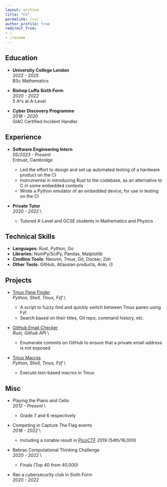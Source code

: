 ```yaml
---
layout: archive
title: "CV"
permalink: /cv/
author_profile: true
redirect_from:
- /
- /resume
---
```


## Education

- **University College London** \
*2022 - 2025* \
BSc Mathematics

- **Bishop Luffa Sixth Form** \
*2020 - 2022* \
5 A*s at A-Level

- **Cyber Discovery Programme** \
*2018 - 2020* \
GIAC Certified Incident Handler

## Experience

- **Software Engineering Intern** \
*05/2023 - Present* \
Entrust, Cambridge
    - Led the effort to design and set up automated testing of a hardware product on the CI
    - Instrumental in introducing Rust to the codebase, as an alternative to C in some embedded contexts
    - Wrote a Python emulator of an embedded device, for use in testing on the CI

- **Private Tutor** \
*2020 - 2022* \
    - Tutored A-Level and GCSE students in Mathematics and Physics

## Technical Skills
- **Languages:** Rust, Python, Go
- **Libraries:** NumPy/SciPy, Pandas, Matplotlib
- **Cmdline Tools:** Neovim, Tmux, Git, Docker, Zsh
- **Other Tools:** GitHub, Atlassian products, Anki, i3

## Projects
- [Tmux Pane Finder](https://github.com/will-lynas/dotfiles/blob/94cc3db28af2fed1e88e3981295a3b925c8c2bea/bin/tmux_pane_finder) \
*Python, Shell, Tmux, Fzf* \
    - A script to fuzzy find and quickly switch between Tmux panes using Fzf
    - Search based on their titles, Git repo, command history, etc.

- [GitHub Email Checker](https://github.com/will-lynas/github-email-checker) \
*Rust, Github API* \
    - Enumerate commits on GitHub to ensure that a private email address is not exposed

- [Tmux Macros](https://github.com/will-lynas/tmux-macros) \
*Python, Shell, Tmux, Fzf* \
    - Execute text-based macros in Tmux

## Misc
- Playing the Piano and Cello \
*2012 - Present* \
    - Grade 7 and 6 respectively

- Competing in Capture The Flag events \
*2018 - 2022* \
    - Including a notable result in [PicoCTF](https://picoctf.org/) 2019 (54th/16,000)

- Bebras Computational Thinking Challenge \
*2020 - 2022* \
    - Finals (Top 40 from 40,000)

- Ran a cybersecurity club in Sixth Form \
*2020 - 2022*
